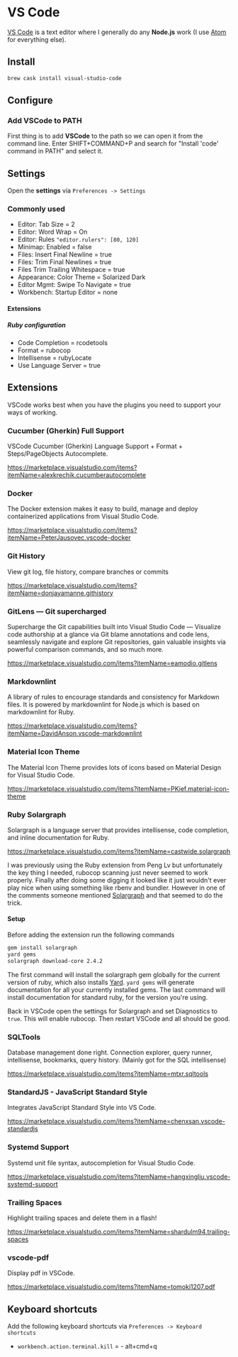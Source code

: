 # VS Code

[VS Code](https://code.visualstudio.com/) is a text editor where I generally do any **Node.js** work (I use [Atom](https://atom.io/) for everything else).

## Install

```bash
brew cask install visual-studio-code
```

## Configure

### Add VSCode to PATH

First thing is to add **VSCode** to the path so we can open it from the command line. Enter SHIFT+COMMAND+P and search for "Install 'code' command in PATH" and select it.

## Settings

Open the **settings** via `Preferences -> Settings`

### Commonly used

- Editor: Tab Size = 2
- Editor: Word Wrap = On
- Editor: Rules `"editor.rulers": [80, 120]`
- Minimap: Enabled = false
- Files: Insert Final Newline = true
- Files: Trim Final Newlines = true
- Files Trim Trailing Whitespace = true
- Appearance: Color Theme = Solarized Dark
- Editor Mgmt: Swipe To Navigate = true
- Workbench: Startup Editor  = none

#### Extensions

##### Ruby configuration

- Code Completion = rcodetools
- Format = rubocop
- Intellisense = rubyLocate
- Use Language Server = true

## Extensions

VSCode works best when you have the plugins you need to support your ways of working.

### Cucumber (Gherkin) Full Support

VSCode Cucumber (Gherkin) Language Support + Format + Steps/PageObjects Autocomplete.

https://marketplace.visualstudio.com/items?itemName=alexkrechik.cucumberautocomplete

### Docker

The Docker extension makes it easy to build, manage and deploy containerized applications from Visual Studio Code.

https://marketplace.visualstudio.com/items?itemName=PeterJausovec.vscode-docker

### Git History

View git log, file history, compare branches or commits

https://marketplace.visualstudio.com/items?itemName=donjayamanne.githistory

### GitLens — Git supercharged

Supercharge the Git capabilities built into Visual Studio Code — Visualize code authorship at a glance via Git blame annotations and code lens, seamlessly navigate and explore Git repositories, gain valuable insights via powerful comparison commands, and so much more.

https://marketplace.visualstudio.com/items?itemName=eamodio.gitlens

### Markdownlint

A library of rules to encourage standards and consistency for Markdown files. It is powered by markdownlint for Node.js which is based on markdownlint for Ruby.

https://marketplace.visualstudio.com/items?itemName=DavidAnson.vscode-markdownlint

### Material Icon Theme

The Material Icon Theme provides lots of icons based on Material Design for Visual Studio Code.

https://marketplace.visualstudio.com/items?itemName=PKief.material-icon-theme

### Ruby Solargraph

Solargraph is a language server that provides intellisense, code completion, and inline documentation for Ruby.

https://marketplace.visualstudio.com/items?itemName=castwide.solargraph

I was previously using the Ruby extension from Peng Lv but unfortunately the key thing I needed, rubocop scanning just never seemed to work properly. Finally after doing some digging it looked like it just wouldn't ever play nice when using something like rbenv and bundler. However in one of the comments someone mentioned [Solargraph](https://github.com/castwide/solargraph) and that seemed to do the trick.

#### Setup

Before adding the extension run the following commands

```bash
gem install solargraph
yard gems
solargraph download-core 2.4.2
```

The first command will install the solargraph gem globally for the current version of ruby, which also installs [Yard](https://github.com/lsegal/yard). `yard gems` will generate documentation for all your currently installed gems. The last command will install documentation for standard ruby, for the version you're using.

Back in VSCode open the settings for Solargraph and set Diagnostics to `true`. This will enable rubocop. Then restart VSCode and all should be good.

### SQLTools

Database management done right. Connection explorer, query runner, intellisense, bookmarks, query history. (Mainly got for the SQL intellisense)

https://marketplace.visualstudio.com/items?itemName=mtxr.sqltools

### StandardJS - JavaScript Standard Style

Integrates JavaScript Standard Style into VS Code.

https://marketplace.visualstudio.com/items?itemName=chenxsan.vscode-standardjs

### Systemd Support

Systemd unit file syntax, autocompletion for Visual Studio Code.

https://marketplace.visualstudio.com/items?itemName=hangxingliu.vscode-systemd-support

### Trailing Spaces

Highlight trailing spaces and delete them in a flash!

https://marketplace.visualstudio.com/items?itemName=shardulm94.trailing-spaces

### vscode-pdf

Display pdf in VSCode.

https://marketplace.visualstudio.com/items?itemName=tomoki1207.pdf

## Keyboard shortcuts

Add the following keyboard shortcuts via `Preferences -> Keyboard shortcuts`

- `workbench.action.terminal.kill` = - alt+cmd+q
